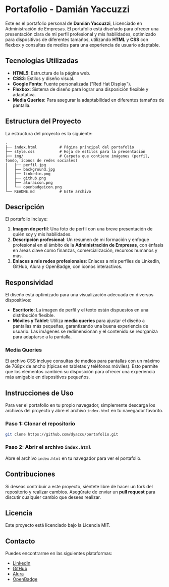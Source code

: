 
# Portafolio - Damián Yaccuzzi

Este es el portafolio personal de **Damián Yaccuzzi**, Licenciado en Administración de Empresas. El portafolio está diseñado para ofrecer una presentación clara de mi perfil profesional y mis habilidades, optimizado para dispositivos de diferentes tamaños, utilizando **HTML** y **CSS** con flexbox y consultas de medios para una experiencia de usuario adaptable.

## Tecnologías Utilizadas

- **HTML5**: Estructura de la página web.
- **CSS3**: Estilos y diseño visual.
- **Google Fonts**: Fuente personalizada ("Red Hat Display").
- **Flexbox**: Sistema de diseño para lograr una disposición flexible y adaptativa.
- **Media Queries**: Para asegurar la adaptabilidad en diferentes tamaños de pantalla.

## Estructura del Proyecto

La estructura del proyecto es la siguiente:

```
.
├── index.html          # Página principal del portafolio
├── style.css           # Hoja de estilos para la presentación
├── img/                # Carpeta que contiene imágenes (perfil, fondo, íconos de redes sociales)
│   ├── perfil.jpg
│   ├── background.jpg
│   ├── linkedin.png
│   ├── github.png
│   ├── aluraicon.png
│   └── openbadgeicon.png
└── README.md           # Este archivo
```

## Descripción

El portafolio incluye:

1. **Imagen de perfil**: Una foto de perfil con una breve presentación de quién soy y mis habilidades.
2. **Descripción profesional**: Un resumen de mi formación y enfoque profesional en el ámbito de la **Administración de Empresas**, con énfasis en áreas clave como finanzas, comercialización, recursos humanos y más.
3. **Enlaces a mis redes profesionales**: Enlaces a mis perfiles de LinkedIn, GitHub, Alura y OpenBadge, con iconos interactivos.

## Responsividad

El diseño está optimizado para una visualización adecuada en diversos dispositivos:

- **Escritorio**: La imagen de perfil y el texto están dispuestos en una distribución flexible.
- **Móviles y Tablet**: Utiliza **media queries** para ajustar el diseño a pantallas más pequeñas, garantizando una buena experiencia de usuario. Las imágenes se redimensionan y el contenido se reorganiza para adaptarse a la pantalla.

### Media Queries

El archivo CSS incluye consultas de medios para pantallas con un máximo de 768px de ancho (típicas en tabletas y teléfonos móviles). Esto permite que los elementos cambien su disposición para ofrecer una experiencia más amigable en dispositivos pequeños.

## Instrucciones de Uso

Para ver el portafolio en tu propio navegador, simplemente descarga los archivos del proyecto y abre el archivo `index.html` en tu navegador favorito.

### Paso 1: Clonar el repositorio

```bash
git clone https://github.com/dyaccu/portafolio.git
```

### Paso 2: Abrir el archivo `index.html`

Abre el archivo `index.html` en tu navegador para ver el portafolio.

## Contribuciones

Si deseas contribuir a este proyecto, siéntete libre de hacer un fork del repositorio y realizar cambios. Asegúrate de enviar un **pull request** para discutir cualquier cambio que desees realizar.

## Licencia

Este proyecto está licenciado bajo la Licencia MIT.

## Contacto

Puedes encontrarme en las siguientes plataformas:

- [LinkedIn](https://www.linkedin.com/in/damianyaccuzzi/)
- [GitHub](https://github.com/dyaccu)
- [Alura](https://app.aluracursos.com/user/dyaccu)
- [OpenBadge](https://openbadgepassport.com/app/profile/280292)
